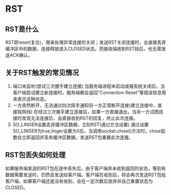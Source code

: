 # RST

## RST是什么
RST即reset(复位)，用来处理异常连接的关闭；发送RST关闭连接时，会直接丢弃缓冲区中的数据，连接释放进入CLOSED状态。而接收端收到RST段后，也无需发送ACK确认。


## 关于RST触发的常见情况

1. 端口未监听(尝试三次握手建立连接)
   当服务端进程未启动或被系统关闭后，当客户端尝试建立新连接时，服务端都会返回"Connection Reset"等错误信息用来表示这种状态。
2. 一方突然断开，无法通过四次挥手通知另一方正常断开连接(建立连接中，直接拔网线)
   在经过三次握手建立连接后，如果一方直接退出，当另一方试图连接时发现无法连接后，会直接收到RST的回复，终止此次连接。
3. SO_LINGER设置丢弃缓冲区数据，立刻RST(通过方法设置)
   通过设置SO_LINGER为true,linger设置为0后，当调用socket.close()方法时，close函数会立即返回并丢失缓冲区数据，发送RST包重置此次连接。

## RST包丢失如何处理
如果服务端发送的RST包在途中丢失后，由于客户端并未收到返回的状态，等到有数据需要发送时，仍然会发送给客户端。客户端在收到后，将会再次发送RST包给客户端，如果客户端还是没有收到，会在一定次数后放弃并自己重置状态为CLOSED。